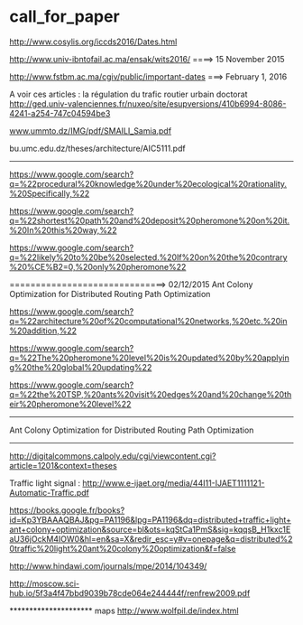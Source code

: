 # call_for_paper
http://www.cosylis.org/iccds2016/Dates.html


http://www.univ-ibntofail.ac.ma/ensak/wits2016/ ====>  15 November 2015

http://www.fstbm.ac.ma/cgiv/public/important-dates  ===> February 1, 2016



A voir ces articles : la régulation du trafic routier urbain doctorat
http://ged.univ-valenciennes.fr/nuxeo/site/esupversions/410b6994-8086-4241-a254-747c04594be3


www.ummto.dz/IMG/pdf/SMAILI_Samia.pdf

bu.umc.edu.dz/theses/architecture/AIC5111.pdf


*********************************************
https://www.google.com/search?q=%22procedural%20knowledge%20under%20ecological%20rationality.%20Specifically,%22

https://www.google.com/search?q=%22shortest%20path%20and%20deposit%20pheromone%20on%20it.%20In%20this%20way,%22

https://www.google.com/search?q=%22likely%20to%20be%20selected.%20If%20on%20the%20contrary%20%CE%B2=0,%20only%20pheromone%22




==============================> 02/12/2015
Ant Colony Optimization for Distributed Routing Path Optimization


https://www.google.com/search?q=%22architecture%20of%20computational%20networks,%20etc.%20in%20addition,%22

https://www.google.com/search?q=%22The%20pheromone%20level%20is%20updated%20by%20applying%20the%20global%20updating%22


https://www.google.com/search?q=%22the%20TSP,%20ants%20visit%20edges%20and%20change%20their%20pheromone%20level%22



****************************
Ant Colony Optimization for Distributed Routing Path Optimization




******************************

http://digitalcommons.calpoly.edu/cgi/viewcontent.cgi?article=1201&context=theses

Traffic light signal : http://www.e-ijaet.org/media/44I11-IJAET1111121-Automatic-Traffic.pdf

https://books.google.fr/books?id=Kp3YBAAAQBAJ&pg=PA1196&lpg=PA1196&dq=distributed+traffic+light+ant+colony+optimization&source=bl&ots=kqStCa1PmS&sig=kqqsB_H1kxc1EaU36jOckM4IOW0&hl=en&sa=X&redir_esc=y#v=onepage&q=distributed%20traffic%20light%20ant%20colony%20optimization&f=false

http://www.hindawi.com/journals/mpe/2014/104349/

http://moscow.sci-hub.io/5f3a4f47bbd9039b78cde064e244444f/renfrew2009.pdf



********************* maps
http://www.wolfpil.de/index.html
